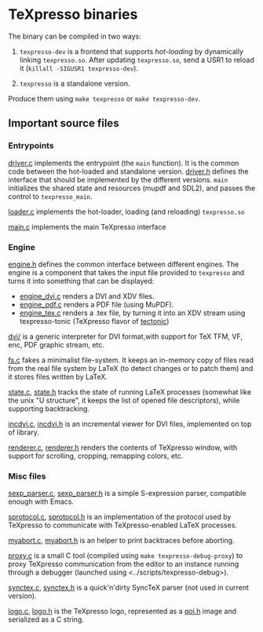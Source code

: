 # TeXpresso binaries

The binary can be compiled in two ways:

1. `texpresso-dev` is a frontend that supports _hot-loading_ by dynamically linking `texpresso.so`.
After updating `texpresso.so`, send a USR1 to reload it (`killall -SIGUSR1 texpresso-dev`). 

2. `texpresso` is a standalone version.

Produce them using `make texpresso` or `make texpresso-dev`.

## Important source files

### Entrypoints

[driver.c](driver.c) implements the entrypoint (the `main` function). It is the common
code between the hot-loaded and standalone version. [driver.h](driver.h) defines the
interface that should be implemented by the different versions.
`main` initializes the shared state and resources (mupdf and SDL2), and passes the
control to `texpresso_main`.

[loader.c](loader.c) implements the hot-loader, loading (and reloading) `texpresso.so`

[main.c](main.c) implements the main TeXpresso interface

### Engine

[engine.h](engine.h) defines the common interface between different engines. The engine
is a component that takes the input file provided to `texpresso` and turns it
into something that can be displayed:

- [engine_dvi.c](engine_dvi.c) renders a DVI and XDV files. 
- [engine_pdf.c](engine_pdf.c) renders a PDF file (using MuPDF).
- [engine_tex.c](engine_tex.c) renders a .tex file, by turning it into an XDV stream using
  texpresso-tonic (TeXpresso flavor of [tectonic](https://github.com/tectonic-typesetting/tectonic))

[dvi/](dvi/) is a generic interpreter for DVI format,with support for TeX
TFM, VF, enc, PDF graphic stream, etc.

[fs.c](fs.c) fakes a minimalist file-system. It keeps an in-memory copy of files
read from the real file system by LaTeX (to detect changes or to patch them) and
it stores files written by LaTeX.

[state.c](state.c), [state.h](state.h) tracks the state of running LaTeX processes (somewhat
like the unix "U structure", it keeps the list of opened file descriptors),
while supporting backtracking.

[incdvi.c](incdvi.c), [incdvi.h](incdvi.h) is an incremental viewer for DVI files, implemented
on top of <dvi/> library.

[renderer.c](renderer.c), [renderer.h](renderer.h) renders the contents of TeXpresso window,
with support for scrolling, cropping, remapping colors, etc.

### Misc files

[sexp_parser.c](sexp_parser.c), [sexp_parser.h](sexp_parser.h) is a simple S-expression parser, compatible
enough with Emacs.

[sprotocol.c](sprotocol.c), [sprotocol.h](sprotocol.h) is an implementation of the protocol used by
TeXpresso to communicate with TeXpresso-enabled LaTeX processes.

[myabort.c](myabort.c), [myabort.h](myabort.h) is an helper to print backtraces before aborting.

[proxy.c](proxy.c) is a small C tool (compiled using `make texpresso-debug-proxy`) to
proxy TeXpresso communication from the editor to an instance running through a
debugger (launched using <../scripts/texpresso-debug>).

[synctex.c](synctex.c), [synctex.h](synctex.h) is a quick'n'dirty SyncTeX parser (not used in
current version).

[logo.c](logo.c), [logo.h](logo.h) is the TeXpresso logo, represented as a [qoi.h](qoi.h) image
and serialized as a C string.
